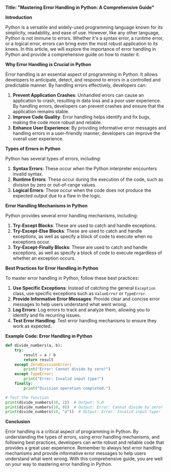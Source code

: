 **Title: "Mastering Error Handling in Python: A Comprehensive Guide"**

**Introduction**

Python is a versatile and widely-used programming language known for its simplicity, readability, and ease of use. However, like any other language, Python is not immune to errors. Whether it's a syntax error, a runtime error, or a logical error, errors can bring even the most robust application to its knees. In this article, we will explore the importance of error handling in Python and provide a comprehensive guide on how to master it.

**Why Error Handling is Crucial in Python**

Error handling is an essential aspect of programming in Python. It allows developers to anticipate, detect, and respond to errors in a controlled and predictable manner. By handling errors effectively, developers can:

1. **Prevent Application Crashes**: Unhandled errors can cause an application to crash, resulting in data loss and a poor user experience. By handling errors, developers can prevent crashes and ensure that the application remains stable.
2. **Improve Code Quality**: Error handling helps identify and fix bugs, making the code more robust and reliable.
3. **Enhance User Experience**: By providing informative error messages and handling errors in a user-friendly manner, developers can improve the overall user experience.

**Types of Errors in Python**

Python has several types of errors, including:

1. **Syntax Errors**: These occur when the Python interpreter encounters invalid syntax.
2. **Runtime Errors**: These occur during the execution of the code, such as division by zero or out-of-range values.
3. **Logical Errors**: These occur when the code does not produce the expected output due to a flaw in the logic.

**Error Handling Mechanisms in Python**

Python provides several error handling mechanisms, including:

1. **Try-Except Blocks**: These are used to catch and handle exceptions.
2. **Try-Except-Else Blocks**: These are used to catch and handle exceptions, as well as specify a block of code to execute when no exceptions occur.
3. **Try-Except-Finally Blocks**: These are used to catch and handle exceptions, as well as specify a block of code to execute regardless of whether an exception occurs.

**Best Practices for Error Handling in Python**

To master error handling in Python, follow these best practices:

1. **Use Specific Exceptions**: Instead of catching the general `Exception` class, use specific exceptions such as `ValueError` or `TypeError`.
2. **Provide Informative Error Messages**: Provide clear and concise error messages to help users understand what went wrong.
3. **Log Errors**: Log errors to track and analyze them, allowing you to identify and fix recurring issues.
4. **Test Error Handling**: Test error handling mechanisms to ensure they work as expected.

**Example Code: Error Handling in Python**

```python
def divide_numbers(a, b):
    try:
        result = a / b
        return result
    except ZeroDivisionError:
        print("Error: Cannot divide by zero!")
    except TypeError:
        print("Error: Invalid input type!")
    finally:
        print("Division operation completed.")

# Test the function
print(divide_numbers(10, 2))  # Output: 5.0
print(divide_numbers(10, 0))  # Output: Error: Cannot divide by zero!
print(divide_numbers(10, "a"))  # Output: Error: Invalid input type!
```

**Conclusion**

Error handling is a critical aspect of programming in Python. By understanding the types of errors, using error handling mechanisms, and following best practices, developers can write robust and reliable code that provides a great user experience. Remember to always test error handling mechanisms and provide informative error messages to help users understand what went wrong. With this comprehensive guide, you are well on your way to mastering error handling in Python.